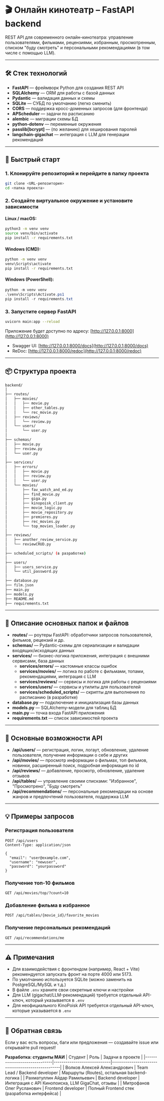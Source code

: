 # 🎬 Онлайн кинотеатр – FastAPI backend

REST API для современного онлайн-кинотеатра: управление пользователями, фильмами, рецензиями, избранным, просмотренным, списком "буду смотреть" и персональными рекомендациями (в том числе с помощью LLM).

---

## 🛠️ Стек технологий

- **FastAPI** — фреймворк Python для создания REST API
- **SQLAlchemy** — ORM для работы с базой данных
- **Pydantic** — валидация данных и схемы
- **SQLite** — СУБД по умолчанию (легко сменить)
- **CORS** — поддержка кросс-доменных запросов (для фронтенда)
- **APScheduler** — задачи по расписанию
- **alembic** — миграции схемы БД
- **python-dotenv** — переменные окружения
- **passlib[bcrypt]** — (по желанию) для хеширования паролей
- **langchain-gigachat** — интеграция с LLM для генерации рекомендаций

---

## 🚀 Быстрый старт

### 1. Клонируйте репозиторий и перейдите в папку проекта

```bash
git clone <URL-репозитория>
cd <папка проекта>
```

### 2. Создайте виртуальное окружение и установите зависимости

#### Linux / macOS:

```bash
python3 -m venv venv
source venv/bin/activate
pip install -r requirements.txt
```

#### Windows (CMD):

```cmd
python -m venv venv
venv\Scripts\activate
pip install -r requirements.txt
```

#### Windows (PowerShell):

```powershell
python -m venv venv
.\venv\Scripts\Activate.ps1
pip install -r requirements.txt
```

### 3. Запустите сервер FastAPI

```bash
uvicorn main:app --reload
```

Приложение будет доступно по адресу: [http://127.0.0.1:8000](http://127.0.0.1:8000)

- Swagger UI: [http://127.0.0.1:8000/docs](http://127.0.0.1:8000/docs)
- ReDoc: [http://127.0.0.1:8000/redoc](http://127.0.0.1:8000/redoc)

---

## 📦 Структура проекта

```bash
backend/
│
├── routes/
│   ├── movies/
│   │   ├── movie.py
│   │   ├── other_tables.py
│   │   └── rec_movie.py
│   ├── reviews/
│   │   └── review.py
│   └── users/
│       └── user.py
│
├── schemas/
│   ├── movie.py
│   ├── review.py
│   └── user.py
│
├── services/
│   ├── errors/
│   │   ├── movie.py
│   │   ├── review.py
│   │   └── user.py
│   └── movies/
│       ├── fav_watch_and_ed.py
│       ├── find_movie.py
│       ├── giga.py
│       ├── kinopoisk_client.py
│       ├── movie_logic.py
│       ├── movie_repository.py
│       ├── premieres.py
│       ├── rec_movies.py
│       └── top_movies_loader.py
│
├── reviews/
│   ├── another_review_service.py
│   └── reviewCRUD.py
│
├── scheduled_scripts/ (в разработке)
│
├── users/
│   ├── users_service.py
│   └── util_password.py
│
├── database.py
├── film.json
├── main.py
├── models.py
├── README.md
├── requirements.txt
```

---

## 🧭 Описание основных папок и файлов

- **routes/** — роутеры FastAPI: обработчики запросов пользователей, фильмов, рецензий и др.
- **schemas/** — Pydantic-схемы для сериализации и валидации входящих/исходящих данных
- **services/** — бизнес-логика приложения, интеграция с внешними сервисами, база данных
  - **services/errors/** — кастомные классы ошибок
  - **services/movies/** — логика по работе с фильмами, топами, рекомендациями, интеграция с LLM
  - **services/reviews/** — сервисы и логика для работы с рецензиями
  - **services/users/** — сервисы и утилиты для пользователей
  - **services/scheduled_scripts/** — скрипты для выполнения по расписанию (в разработке)
- **database.py** — подключение и инициализация базы данных
- **models.py** — SQLAlchemy-модели для таблиц БД
- **main.py** — точка входа FastAPI приложения
- **requirements.txt** — список зависимостей проекта

---

## 🔗 Основные возможности API

- **/api/users/** — регистрация, логин, логаут, обновление, удаление пользователя, получение информации о себе и других
- **/api/movies/** — просмотр информации о фильмах, топ фильмов, новинки, расширенный поиск, подробная информация по id
- **/api/reviews/** — добавление, просмотр, обновление, удаление отзывов
- **/api/tables/** — управление своими списками: "Избранное", "Просмотрено", "Буду смотреть"
- **/api/recommendations/** — персональные рекомендации на основе жанров и предпочтений пользователя, поддержка LLM

---

## 💡 Примеры запросов

### Регистрация пользователя

```http
POST /api/users
Content-Type: application/json

{
  "email": "user@example.com",
  "username": "newuser",
  "password": "yourpassword"
}
```

### Получение топ-10 фильмов

```http
GET /api/movies/top/?count=10
```

### Добавление фильма в избранное

```http
POST /api/tables/{movie_id}/favorite_movies
```

### Получение персональных рекомендаций

```http
GET /api/recommendations/me
```

---

## ⚠️ Примечания

- Для взаимодействия с фронтендом (например, React + Vite) рекомендуется запускать фронт на порте 4000 или 5173.
- По умолчанию используется SQLite (можно заменить на PostgreSQL/MySQL и т.д.)
- В файле `.env` храните свои секретные ключи и настройки
- Для LLM (gigachat/LLM-рекомендаций) требуется отдельный API-ключ, который указывается в `.env`
- Для неофициального KinoPoisk API требуется отдельный API-ключ, которые указывается в `.env`

---

## 📢 Обратная связь

Если у вас есть вопросы, баги или предложения — создавайте issue или открывайте pull request!

**Разработка: студенты МАИ**
| Студент                      | Роль                        | Задачи в проекте                                  |
|------------------------------|-----------------------------|---------------------------------------------------|
| Волков Алексей Александрович | Team Lead / Backend developer | Маршруты (Routes), остальная backend-логика        |
| Рахматуллин Айдар Рамильевич | Backend developer           | Интеграция с API Кинопоиска, LLM GigaChat, отзывы |
| Митрофанов Олег Русланович   | Frontend developer          | Полный Frontend стек (разработка интерфейса)      |




